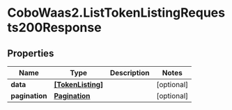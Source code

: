 # CoboWaas2.ListTokenListingRequests200Response

## Properties

Name | Type | Description | Notes
------------ | ------------- | ------------- | -------------
**data** | [**[TokenListing]**](TokenListing.md) |  | [optional] 
**pagination** | [**Pagination**](Pagination.md) |  | [optional] 


